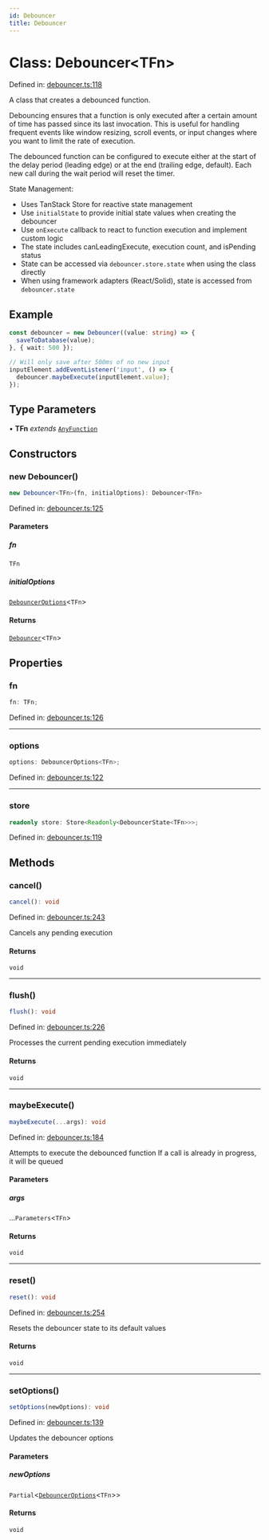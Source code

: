 ```yaml
---
id: Debouncer
title: Debouncer
---
```


<!-- DO NOT EDIT: this page is autogenerated from the type comments -->

# Class: Debouncer\<TFn\>

Defined in: [debouncer.ts:118](https://github.com/TanStack/pacer/blob/main/packages/pacer/src/debouncer.ts#L118)

A class that creates a debounced function.

Debouncing ensures that a function is only executed after a certain amount of time has passed
since its last invocation. This is useful for handling frequent events like window resizing,
scroll events, or input changes where you want to limit the rate of execution.

The debounced function can be configured to execute either at the start of the delay period
(leading edge) or at the end (trailing edge, default). Each new call during the wait period
will reset the timer.

State Management:
- Uses TanStack Store for reactive state management
- Use `initialState` to provide initial state values when creating the debouncer
- Use `onExecute` callback to react to function execution and implement custom logic
- The state includes canLeadingExecute, execution count, and isPending status
- State can be accessed via `debouncer.store.state` when using the class directly
- When using framework adapters (React/Solid), state is accessed from `debouncer.state`

## Example

```ts
const debouncer = new Debouncer((value: string) => {
  saveToDatabase(value);
}, { wait: 500 });

// Will only save after 500ms of no new input
inputElement.addEventListener('input', () => {
  debouncer.maybeExecute(inputElement.value);
});
```

## Type Parameters

• **TFn** *extends* [`AnyFunction`](../../type-aliases/anyfunction.md)

## Constructors

### new Debouncer()

```ts
new Debouncer<TFn>(fn, initialOptions): Debouncer<TFn>
```

Defined in: [debouncer.ts:125](https://github.com/TanStack/pacer/blob/main/packages/pacer/src/debouncer.ts#L125)

#### Parameters

##### fn

`TFn`

##### initialOptions

[`DebouncerOptions`](../../interfaces/debounceroptions.md)\<`TFn`\>

#### Returns

[`Debouncer`](../debouncer.md)\<`TFn`\>

## Properties

### fn

```ts
fn: TFn;
```

Defined in: [debouncer.ts:126](https://github.com/TanStack/pacer/blob/main/packages/pacer/src/debouncer.ts#L126)

***

### options

```ts
options: DebouncerOptions<TFn>;
```

Defined in: [debouncer.ts:122](https://github.com/TanStack/pacer/blob/main/packages/pacer/src/debouncer.ts#L122)

***

### store

```ts
readonly store: Store<Readonly<DebouncerState<TFn>>>;
```

Defined in: [debouncer.ts:119](https://github.com/TanStack/pacer/blob/main/packages/pacer/src/debouncer.ts#L119)

## Methods

### cancel()

```ts
cancel(): void
```

Defined in: [debouncer.ts:243](https://github.com/TanStack/pacer/blob/main/packages/pacer/src/debouncer.ts#L243)

Cancels any pending execution

#### Returns

`void`

***

### flush()

```ts
flush(): void
```

Defined in: [debouncer.ts:226](https://github.com/TanStack/pacer/blob/main/packages/pacer/src/debouncer.ts#L226)

Processes the current pending execution immediately

#### Returns

`void`

***

### maybeExecute()

```ts
maybeExecute(...args): void
```

Defined in: [debouncer.ts:184](https://github.com/TanStack/pacer/blob/main/packages/pacer/src/debouncer.ts#L184)

Attempts to execute the debounced function
If a call is already in progress, it will be queued

#### Parameters

##### args

...`Parameters`\<`TFn`\>

#### Returns

`void`

***

### reset()

```ts
reset(): void
```

Defined in: [debouncer.ts:254](https://github.com/TanStack/pacer/blob/main/packages/pacer/src/debouncer.ts#L254)

Resets the debouncer state to its default values

#### Returns

`void`

***

### setOptions()

```ts
setOptions(newOptions): void
```

Defined in: [debouncer.ts:139](https://github.com/TanStack/pacer/blob/main/packages/pacer/src/debouncer.ts#L139)

Updates the debouncer options

#### Parameters

##### newOptions

`Partial`\<[`DebouncerOptions`](../../interfaces/debounceroptions.md)\<`TFn`\>\>

#### Returns

`void`
